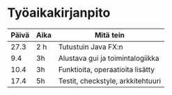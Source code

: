 # Työaikakirjanpito

Päivä | Aika | Mitä tein
------|------|----------
27.3 | 2 h | Tutustuin Java FX:n
9.4 | 3h | Alustava gui ja toimintalogiikka
10.4 | 3h | Funktioita, operaatioita lisätty
17.4| 5h | Testit, checkstyle, arkkitehtuuri
